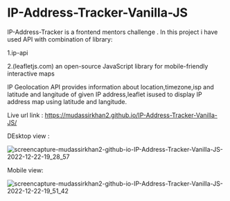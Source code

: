 # IP-Address-Tracker-Vanilla-JS

IP-Address-Tracker is a frontend mentors challenge .
In this project i have used  API with combination of library:
 
 1.ip-api

 2.(leafletjs.com) an open-source JavaScript library for mobile-friendly interactive maps
 
 
IP Geolocation API provides information about location,timezone,isp and latitude and langitude of given IP address,leaflet isused to display 
IP address map using latitude and langitude.


Live url link : https://mudassirkhan2.github.io/IP-Address-Tracker-Vanilla-JS/

DEsktop view : 


![screencapture-mudassirkhan2-github-io-IP-Address-Tracker-Vanilla-JS-2022-12-22-19_28_57](https://user-images.githubusercontent.com/106579572/209154404-1c27570d-eb76-4114-a199-c90e97ad3bef.png)

Mobile view: 


![screencapture-mudassirkhan2-github-io-IP-Address-Tracker-Vanilla-JS-2022-12-22-19_51_42](https://user-images.githubusercontent.com/106579572/209154540-6ac4b7db-1541-4214-95f1-0ee1fba5626b.png)
